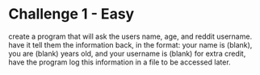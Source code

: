 Challenge 1 - Easy
=============

create a program that will ask the users name, age, and reddit username. have it tell them the information back, in the format:
your name is (blank), you are (blank) years old, and your username is (blank)
for extra credit, have the program log this information in a file to be accessed later.